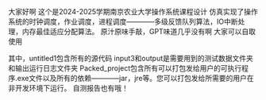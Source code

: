 大家好啊
这个是2024-2025学期南京农业大学操作系统课程设计
仿真实现了操作系统的时钟调度，作业调度，进程调度————多级反馈队列算法，IO中断处理，内存最佳适应分配算法。
原汁原味手敲，GPT味道几乎没有啊
大家可以自取使用

其中，untitled1包含所有的源代码
      input3和output是需要用到的测试数据文件夹和输出运行日志文件夹
      Packed_project包含所有可以打包发给用户的可执行程序.exe文件以及所有的依赖————jar，jre等。您可以打包发给所需要的用户在非开发环境下运行。
      自测报告也有哦！
      
